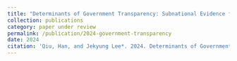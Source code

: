 ```yaml
---
title: "Determinants of Government Transparency: Subnational Evidence from China."
collection: publications
category: paper under review
permalink: /publication/2024-government-transparency
date: 2024
citation: 'Qiu, Han, and Jekyung Lee*. 2024. Determinants of Government Transparency: Subnational Evidence from China.'
---
```

